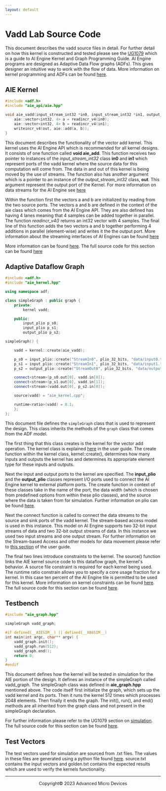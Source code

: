```yaml
---
layout: default
---
```


# Vadd Lab Source Code

This document describes the vadd source files in detail. For further detail on how this kernel is constructed and tested please see the [UG1079](https://docs.xilinx.com/r/en-US/ug1079-ai-engine-kernel-coding/Overview?tocId=OerrcATBJkz9SuXKjosb1w) which is a guide to AI Engine Kernel and Graph Programming Guide. AI Engine programs are designed as Adaptive Data Flow graphs (ADFs). This gives designer an intuitive way to work with the flow of data. More information on kernel programming and ADFs can be found [here](https://docs.xilinx.com/r/en-US/ug1079-ai-engine-kernel-coding/Introduction-to-Graph-Programming).

## AIE Kernel
```c++
#include <adf.h>
#include "aie_api/aie.hpp"

void aie_vadd(input_stream_int32 *in0, input_stream_int32 *in1, output_stream_int32 *out){
    aie::vector<int32, 4> a = readincr_v4(in0);
    aie::vector<int32, 4> b = readincr_v4(in1);
    writeincr_v4(out, aie::add(a, b));
}
 ```

This document describes the functionality of the vector add kernel. This kernel uses the AI Engine API which is recommended for all kernel designs. It consists of one function called **void aie_add**. This function receives two pointer to instances of the *input_stream_int32* class **in0** and **in1** which represent ports of the vadd kernel where the source data for this computation will come from. The data in and out of this kernel is being moved by the use of streams. The function also has another argument which is a pointer to an instance of the  *output_stream_int32* class, **out**. This argument represent the output port of the Kernel. For more information on data streams for the AI Engine see [here](https://docs.xilinx.com/r/en-US/ug1079-ai-engine-kernel-coding/Load-and-Store-Using-Streams?tocId=hosJ495lAOoDWge_MhUEIA)

Within the function first the vectors a and b are initialized by reading from the two source ports. The vectors a and b are defined in the context of the aie class which comes from the AI Engine API. They are also defined has having 4 lanes meaning that 4 samples can be added together in parallel. The function *readincr_v4()* returns an int32 vector with 4 samples. The final line of this function adds the two vectors a and b together performing 4 additions in parallel (element-wise) and writes it the the output port.  More information about the streaming interfaces of AI Engines can be found [here](https://docs.xilinx.com/r/en-US/am009-versal-ai-engine/AI-Engine-Interfaces)

More information can be found [here](https://www.xilinx.com/htmldocs/xilinx2022_2/aiengine_api/aie_api/doc/index.html). The full source code for this section can be found [here](https://gitenterprise.xilinx.com/mruiznog/xup_aiengine_training/blob/main/sources/vadd_lab/aie/src/aie_kernel.cpp)


## Adaptive Dataflow Graph
```c++
#include <adf.h>
#include "aie_kernel.hpp"

using namespace adf;

class simpleGraph : public graph {
    private:
        kernel vadd;

    public:
        input_plio p_s0;
        input_plio p_s1;
        output_plio p_s2;

simpleGraph() {

    vadd = kernel::create(aie_vadd);

    p_s0 = input_plio::create("StreamIn0", plio_32_bits, "data/input0.txt");
    p_s1 = input_plio::create("StreamIn1", plio_32_bits, "data/input1.txt");
    p_s2 = output_plio::create("StreamOut0", plio_32_bits, "data/output.txt");

    connect<stream>(p_s0.out[0], vadd.in[0]);
    connect<stream>(p_s1.out[0], vadd.in[1]);
    connect<stream>(vadd.out[0], p_s2.in[0]);

    source(vadd) = "aie_kernel.cpp";

    runtime<ratio>(vadd) = 0.1;
    };
};
```
This document file defines the ``simpleGraph`` class that is used to represent the design. This class inherits the methods of the ``graph`` class that comes from the ADF model.

The first thing that this class creates is the kernel for the vector add operation. The kernel class is explained [here](https://docs.xilinx.com/r/en-US/ug1079-ai-engine-kernel-coding/graph) in the user guide. The create function within the kernel class, kernel::create(), determines how many inputs and outputs the kernel has and determines its appropriate element type for these inputs and outputs.

Next the input and output ports to the kernel are specified. The **input_plio** and the **output_plio** classes represent I/O ports used to connect the AI Engine kernel to external platform ports. The create function in context of these classes take in the name of the port, the data width (which is chosen from predefined options from within these plio classes), and the source where the data is taken from for simulation.  Further information on plio can be found [here](https://docs.xilinx.com/r/en-US/ug1079-ai-engine-kernel-coding/input_plio/output_plio).

Next the connect function is called to connect the data streams to the source and sink ports of the vadd kernel. The stream-based access model is used in this instance. This model on AI Engine supports two 32-bit input streams of data and two 32-bit output streams of data. In this instance we used two input streams and one output stream. For further information on the Stream-based Access and other models for data movement please refer to [this section](https://docs.xilinx.com/r/en-US/ug1079-ai-engine-kernel-coding/Stream-Based-Access) of the user guide.

The final two lines introduce constraints to the kernel.  The source() function links the AIE kernel source code to this dataflow graph, the kernel's behavior. A source file constraint is required for each kernel being used. The runtime ratio constrain allows you to specify a core usage fraction for a kernel. In this case ten percent of the AI Engine tile is permitted to be used for this kernel. More information on kernel constraints can be found [here](https://docs.xilinx.com/r/en-US/ug1079-ai-engine-kernel-coding/Constraints). The full source code for this section can be found [here](https://gitenterprise.xilinx.com/mruiznog/xup_aiengine_training/blob/main/sources/vadd_lab/aie/src/aie_graph.hpp).

## Testbench
```c++
#include "aie_graph.hpp"

simpleGraph vadd_graph;

#if defined(__AIESIM__) || defined(__X86SIM__)
int main(int argc, char** argv) {
    vadd_graph.init();
    vadd_graph.run(512);
    vadd_graph.end();
    return 0;
}
#endif
```    
This document defines how the kernel will be tested in simulation for the AIE portion of the design. It defines an instance of the simpleGraph called vadd_graph. The simpleGraph class was defined in **aie_graph.hpp** mentioned above. The code itself first initialize the graph, which sets up the vadd kernel and its ports. Then it runs the kernel 512 times which processes 2048 elements. Then finally it ends the graph. The init(), run(), and end() methods are all inherited from the graph class and not present in the simpleGraph declaration.

For further information please refer to the UG1079 section on [simulation](https://docs.xilinx.com/r/en-US/ug1079-ai-engine-kernel-coding/Kernel-Simulation). The full source code for this section can be found [here](https://gitenterprise.xilinx.com/mruiznog/xup_aiengine_training/blob/main/sources/vadd_lab/aie/src/aie_graph.cpp).
 

## Test Vectors
The test vectors used for simulation are sourced from .txt files. The values in these files are generated using a python file found [here](https://gitenterprise.xilinx.com/mruiznog/xup_aiengine_training/blob/main/sources/vadd_lab/aie/data/gen_test_data.py). source.txt contains the input vectors and golden.txt contains the expected results which are used to verify the kernels functionality.

---------------------------------------
<p align="center">Copyright&copy; 2023 Advanced Micro Devices</p>
